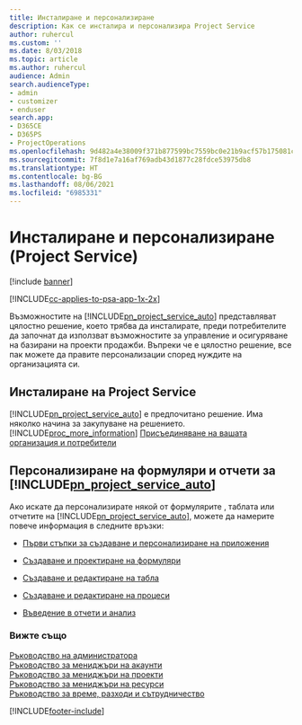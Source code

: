 ```yaml
---
title: Инсталиране и персонализиране
description: Как се инсталира и персонализира Project Service
author: ruhercul
ms.custom: ''
ms.date: 8/03/2018
ms.topic: article
ms.author: ruhercul
audience: Admin
search.audienceType:
- admin
- customizer
- enduser
search.app:
- D365CE
- D365PS
- ProjectOperations
ms.openlocfilehash: 9d482a4e38009f371b877599bc7559bc0e21b9acf57b175081c8618236163585
ms.sourcegitcommit: 7f8d1e7a16af769adb43d1877c28fdce53975db8
ms.translationtype: HT
ms.contentlocale: bg-BG
ms.lasthandoff: 08/06/2021
ms.locfileid: "6985331"
---
```

# <a name="install-and-customize-project-service"></a>Инсталиране и персонализиране (Project Service)

[!include [banner](../includes/psa-now-project-operations.md)]

[!INCLUDE[cc-applies-to-psa-app-1x-2x](../includes/cc-applies-to-psa-app-1x-2x.md)]

Възможностите на [!INCLUDE[pn_project_service_auto](../includes/pn-project-service-auto.md)] представляват цялостно решение, което трябва да инсталирате, преди потребителите да започнат да използват възможностите за управление и осигуряване на базирани на проекти продажби. Въпреки че е цялостно решение, все пак можете да правите персонализации според нуждите на организацията си.  
<!-- TODO: I expect to find the information on how to get and install this here. Please find that and add it here. Same for Project Service.--> 
  
## <a name="install-project-service"></a>Инсталиране на Project Service  
 [!INCLUDE[pn_project_service_auto](../includes/pn-project-service-auto.md)] е предпочитано решение. Има няколко начина за закупуване на решението. [!INCLUDE[proc_more_information](../includes/proc-more-information.md)] [Присъединяване на вашата организация и потребители](/dynamics365/customerengagement/on-premises/admin/onboard-your-organization-and-users-to-dynamics-365-online)  
  
## <a name="customize-pn_project_service_auto-forms-and-reports"></a>Персонализиране на формуляри и отчети за [!INCLUDE[pn_project_service_auto](../includes/pn-project-service-auto.md)]  
 Ако искате да персонализирате някой от формулярите , таблата или отчетите на [!INCLUDE[pn_project_service_auto](../includes/pn-project-service-auto.md)], можете да намерите повече информация в следните връзки:  
  
- [Първи стъпки за създаване и персонализиране на приложения](/dynamics365/customerengagement/on-premises/customize/getting-started-customization)  
  
- [Създаване и проектиране на формуляри](/dynamics365/customerengagement/on-premises/customize/create-design-forms)  
  
- [Създаване и редактиране на табла](/dynamics365/customerengagement/on-premises/customize/create-edit-dashboards)  
  
- [Създаване и редактиране на процеси](/dynamics365/customerengagement/on-premises/customize/guide-staff-through-common-tasks-processes)  
  
- [Въведение в отчети и анализ](/dynamics365/customerengagement/on-premises/analytics/reporting-analytics-with-dynamics-365)  
  
### <a name="see-also"></a>Вижте също  
 [Ръководство на администратора](../psa/admin-guide.md)   
 [Ръководство за мениджъри на акаунти](../psa/account-manager-guide.md)   
 [Ръководство за мениджъри на проекти](../psa/project-manager-guide.md)   
 [Ръководство за мениджъри на ресурси](../psa/resource-manager-guide.md)   
 [Ръководство за време, разходи и сътрудничество](../psa/time-expense-collaboration-guide.md)


[!INCLUDE[footer-include](../includes/footer-banner.md)]